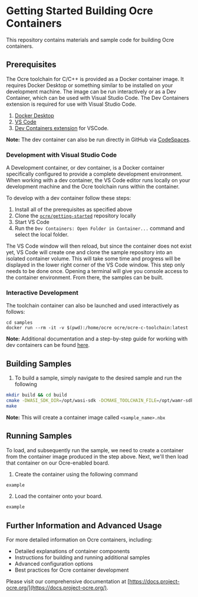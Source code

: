 Getting Started Building Ocre Containers
========================================
This repository contains materials and sample code for building Ocre containers.


## Prerequisites 
The Ocre toolchain for C/C++ is provided as a Docker container image. It requires Docker Desktop or something similar to be installed on your development machine. The image can be run interactively or as a Dev Container, which can be used with Visual Studio Code. The Dev Containers extension is required for use with Visual Studio Code.

1. [Docker Desktop](https://www.docker.com/products/docker-desktop/)
2. [VS Code](https://code.visualstudio.com/)
3. [Dev Containers extension](https://marketplace.visualstudio.com/items?itemName=ms-vscode-remote.remote-containers) for VSCode.

**Note:** The dev container can also be run directly in GitHub via [CodeSpaces](https://docs.github.com/en/codespaces).

### Development with Visual Studio Code
A Development container, or dev container, is a Docker container specifically configured to provide a complete development environment. When working with a dev container, the VS Code editor runs locally on your development machine and the Ocre toolchain runs within the container. 

To develop with a dev container follow these steps:
1. Install all of the prerequisites as specified above
2. Clone the [`ocre/getting-started`](https://github.com/project-ocre/getting-started) repository locally
3. Start VS Code
4. Run the `Dev Containers: Open Folder in Container...` command and select the local folder.

The VS Code window will then reload, but since the container does not exist yet, VS Code will create one and clone the sample repository into an isolated container volume. This will take some time and progress will be displayed in the lower right corner of the VS Code window. This step only needs to be done once. Opening a terminal will give you console access to the container environment. From there, the samples can be built.

### Interactive Development
The toolchain container can also be launched and used interactively as follows:
```
cd samples
docker run --rm -it -v $(pwd):/home/ocre ocre/ocre-c-toolchain:latest
```

**Note:** Additional documentation and a step-by-step guide for working with dev containers can be found [here](https://code.visualstudio.com/docs/remote/containers-tutorial).

## Building Samples

1. To build a sample, simply navigate to the desired sample and run the following


```sh
mkdir build && cd build
cmake -DWASI_SDK_DIR=/opt/wasi-sdk -DCMAKE_TOOLCHAIN_FILE=/opt/wamr-sdk/app-sdk/wamr_toolchain.cmake ..
make
```
**Note:** This will create a container image called `<sample_name>.nbx`

## Running Samples

To load, and subsequently run the sample, we need to create a container from the container image produced in the step above. Next, we'll then load that container on our Ocre-enabled board.

1. Create the container using the following command
```sh
example
```

2. Load the container onto your board.

```sh
example
```

## Further Information and Advanced Usage

For more detailed information on Ocre containers, including:
- Detailed explanations of container components
- Instructions for building and running additional samples
- Advanced configuration options
- Best practices for Ocre container development

Please visit our comprehensive documentation at [https://docs.project-ocre.org/](https://docs.project-ocre.org/).
